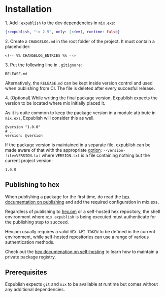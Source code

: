 # Installation

1\. Add `:expublish` to the dev dependencies in `mix.exs`:

```elixir
{:expublish, "~> 2.5", only: [:dev], runtime: false}
```

2\. Create a `CHANGELOG.md` in the root folder of the project. It must contain a placeholder:

```text
<!-- %% CHANGELOG_ENTRIES %% -->
```

3\. Put the following line in `.gitignore`:

```text
RELEASE.md
```

Alternatively, the `RELEASE.md` can be kept inside version control and used
when publishing from CI. The file is deleted after every succesful release.

4\. (Optional) While writing the final package version, Expublish expects the version
to be located where mix initially placed it.

As it is quite common to keep the package version in a module attribute in `mix.exs`,
Expublish will consider this as well.

```
@version "1.0.0"
# ...
version: @version
```

If the package version is maintained in a separate file, expublish can be made aware
of that with the appropriate [option](./REFERENCE.md): `--version-file=VERSION.txt`
where `VERSION.txt` is a file containing nothing but the current project version:

```
1.0.0
```

## Publishing to hex

When publishing a package for the first time, do read the
[hex documentation on publishing](https://hex.pm/docs/publish) and
add the required configuration in mix.exs.

Regardless of publishing to [hex.pm](https://hex.pm/) or a self-hosted hex repository,
the shell environment where `mix expublish` is being executed must authenticate for
the publishing step to succeed.

Hex.pm usually requires a valid `HEX_API_TOKEN` to be defined in the current environment,
while self-hosted repositories can use a range of various authentication methods.

Check out the [hex documenation on self-hosting](https://hex.pm/docs/self_hosting)
to learn how to maintain a private package registry.

## Prerequisites

Expublish expects `git` and `mix` to be available at runtime but comes without any additional dependencies.
